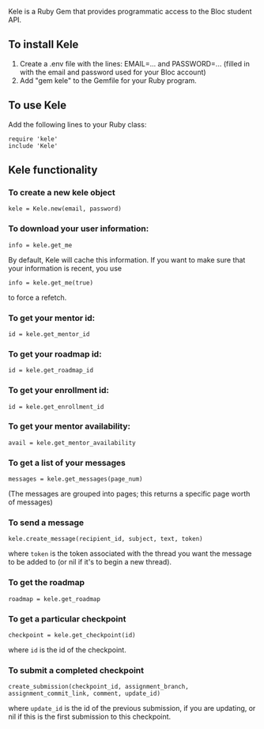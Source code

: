 Kele is a Ruby Gem that provides programmatic access to the Bloc student API. 

## To install Kele

1. Create a .env file with the lines: EMAIL=... and PASSWORD=... (filled in with the email and password used for your Bloc account)
2. Add "gem kele" to the Gemfile for your Ruby program.

## To use Kele

Add the following lines to your Ruby class:
```
require 'kele'
include 'Kele'
```

## Kele functionality

### To create a new kele object

```
kele = Kele.new(email, password)
```

### To download your user information:

```
info = kele.get_me
```

By default, Kele will cache this information. If you want to make sure that your information is recent, you use

```
info = kele.get_me(true)
```

to force a refetch.

### To get your mentor id:

```
id = kele.get_mentor_id
```

### To get your roadmap id:

```
id = kele.get_roadmap_id
```


### To get your enrollment id:

```
id = kele.get_enrollment_id
```

### To get your mentor availability:

```
avail = kele.get_mentor_availability
```

### To get a list of your messages

```
messages = kele.get_messages(page_num)
```

(The messages are grouped into pages; this returns a specific page worth of messages)

### To send a message

```
kele.create_message(recipient_id, subject, text, token)
```

where `token` is the token associated with the thread you want the message to be added to (or nil if it's to begin a new thread).

### To get the roadmap

```
roadmap = kele.get_roadmap
```

### To get a particular checkpoint

```
checkpoint = kele.get_checkpoint(id)
```

where `id` is the id of the checkpoint.

### To submit a completed checkpoint

```
create_submission(checkpoint_id, assignment_branch, assignment_commit_link, comment, update_id)
```

where `update_id` is the id of the previous submission, if you are updating, or nil if this is the first submission to this checkpoint.



